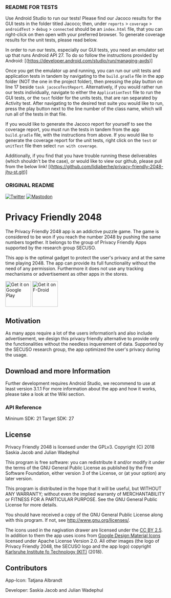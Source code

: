 ### README FOR TESTS
Use Android Studio to run our tests!
Please find our Jacoco results for the GUI tests in the folder titled Jacoco; then, under `reports` > `coverage` > `androidTest` > `debug` > `connected` should be an `index.html` file, that you can right-click on then open with your preferred browser. 
To generate coverage results for the unit tests, please read below.

In order to run our tests, especially our GUI tests, you need an emulator set up that runs Android API 27. To do so follow the instructions provided by Android:
[(https://developer.android.com/studio/run/managing-avds)]

Once you get the emulator up and running, you can run our unit tests and application tests in tandem by navigating to the `build.gradle` file in the app folder (NOT the one in the project folder), then pressing the play button on line 17 beside `task jacocoTestReport`.
Alternatively, if you would rather run our tests individually, navigate to either the `ApplicationTest` file to run the GUI tests, or the `test` folder for the units tests, that are ran separated by Activity test. After navigating to the desired test suite you would like to run, press the play button next to the line number of the class name, which will run all of the tests in that file.

If you would like to generate the Jacoco report for yourself to see the coverage report, you must run the tests in tandem from the app `build.gradle` file, with the instructions from above. If you would like to generate the coverage report for the unit tests, right click on the `test` or `unitTest` file then select `run with coverage`.

Additionally, if you find that you have trouble running these deliverables (which shouldn't be the case), or would like to view our github, please pull from the below link!
[(https://github.com/lidiaberhe/privacy-friendly-2048-jhu-st.git)]


### ORIGINAL README
[![Twitter](https://img.shields.io/badge/twitter-@SECUSOResearch-%231DA1F2.svg?&style=flat-square&logo=twitter&logoColor=1DA1F2)][Twitter]
[![Mastodon](https://img.shields.io/badge/mastodon-@SECUSO__Research@baw%C3%BC.social-%233088D4.svg?&style=flat-square&logo=mastodon&logoColor=3088D4)][Mastodon]

[Mastodon]: https://xn--baw-joa.social/@SECUSO_Research
[Twitter]: https://twitter.com/SECUSOResearch
# Privacy Friendly 2048

The Privacy Friendly 2048 app is an addictive puzzle game. The game is considered to be won if you reach the number 2048 by pushing the same numbers together. It belongs to the group of Privacy Friendly Apps supported by the research group SECUSO.

This app is the optimal gadget to protect the user's privacy and at the same time playing 2048. The app can provide its full functionality without the need of any permission. Furthermore it does not use any tracking mechanisms or advertisement as other apps in the stores. 

[<img src="https://play.google.com/intl/en_us/badges/images/generic/en-play-badge.png"
     alt="Get it on Google Play"
     height="80">](https://play.google.com/store/apps/details?id=org.secuso.privacyfriendly2048)
[<img src="https://fdroid.gitlab.io/artwork/badge/get-it-on.png"
     alt="Get it on F-Droid"
     height="80">](https://f-droid.org/packages/org.secuso.privacyfriendly2048/)

## Motivation

As many apps require a lot of the users information’s and also include advertisement, we design this privacy friendly alternative to provide only the functionalities without the needless inquerement of data. Supported by the SECUSO research group, the app optimized the user's privacy during the usage.

## Download and more Information

Further development requires Android Studio, we recommend to use at least version 3.1.1
For more information about the app and how it works, please take a look at the Wiki section.
 
### API Reference

Mininum SDK: 21
Target SDK: 27 

## License

Privacy Friendly 2048 is licensed under the GPLv3.
Copyright (C) 2018  Saskia Jacob and Julian Wadephul

This program is free software: you can redistribute it and/or modify
it under the terms of the GNU General Public License as published by
the Free Software Foundation, either version 3 of the License, or
(at your option) any later version.

This program is distributed in the hope that it will be useful,
but WITHOUT ANY WARRANTY; without even the implied warranty of
MERCHANTABILITY or FITNESS FOR A PARTICULAR PURPOSE.  See the
GNU General Public License for more details.

You should have received a copy of the GNU General Public License
along with this program. If not, see <http://www.gnu.org/licenses/>.

The icons used in the nagivation drawer are licensed under the [CC BY 2.5](http://creativecommons.org/licenses/by/2.5/). In addition to them the app uses icons from [Google Design Material Icons](https://design.google.com/icons/index.html) licensed under Apache License Version 2.0. All other images (the logo of Privacy Friendly 2048, the SECUSO logo and the app logo) copyright [Karlsruhe Institute fo Technology (KIT)](www.kit.edu) (2018).

## Contributors

App-Icon: Tatjana Albrandt

Developer: Saskia Jacob and Julian Wadephul





